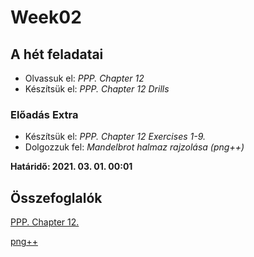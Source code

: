 # Week02

## A hét feladatai

* Olvassuk el: *PPP. Chapter 12*
* Készítsük el: *PPP. Chapter 12 Drills*

### Előadás Extra

* Készítsük el: *PPP. Chapter 12 Exercises 1-9.*
* Dolgozzuk fel: *Mandelbrot halmaz rajzolása (png++)*

**Határidő: 2021. 03. 01. 00:01**

## Összefoglalók

[PPP. Chapter 12.](./book.md)

[png++](./png.md)
